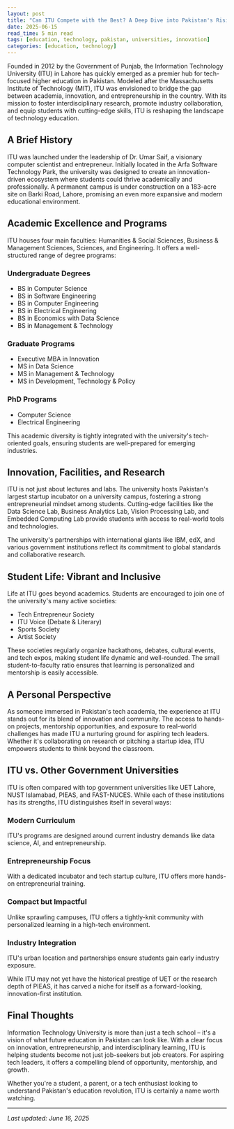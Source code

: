 ```yaml
---
layout: post
title: "Can ITU Compete with the Best? A Deep Dive into Pakistan's Rising Tech University"
date: 2025-06-15
read_time: 5 min read
tags: [education, technology, pakistan, universities, innovation]
categories: [education, technology]
---
```


Founded in 2012 by the Government of Punjab, the Information Technology University (ITU) in Lahore has quickly emerged as a premier hub for tech-focused higher education in Pakistan. Modeled after the Massachusetts Institute of Technology (MIT), ITU was envisioned to bridge the gap between academia, innovation, and entrepreneurship in the country. With its mission to foster interdisciplinary research, promote industry collaboration, and equip students with cutting-edge skills, ITU is reshaping the landscape of technology education.

## A Brief History

ITU was launched under the leadership of Dr. Umar Saif, a visionary computer scientist and entrepreneur. Initially located in the Arfa Software Technology Park, the university was designed to create an innovation-driven ecosystem where students could thrive academically and professionally. A permanent campus is under construction on a 183-acre site on Barki Road, Lahore, promising an even more expansive and modern educational environment.

## Academic Excellence and Programs

ITU houses four main faculties: Humanities & Social Sciences, Business & Management Sciences, Sciences, and Engineering. It offers a well-structured range of degree programs:

### Undergraduate Degrees
- BS in Computer Science
- BS in Software Engineering 
- BS in Computer Engineering
- BS in Electrical Engineering
- BS in Economics with Data Science
- BS in Management & Technology

### Graduate Programs
- Executive MBA in Innovation
- MS in Data Science
- MS in Management & Technology
- MS in Development, Technology & Policy

### PhD Programs
- Computer Science
- Electrical Engineering

This academic diversity is tightly integrated with the university's tech-oriented goals, ensuring students are well-prepared for emerging industries.

## Innovation, Facilities, and Research

ITU is not just about lectures and labs. The university hosts Pakistan's largest startup incubator on a university campus, fostering a strong entrepreneurial mindset among students. Cutting-edge facilities like the Data Science Lab, Business Analytics Lab, Vision Processing Lab, and Embedded Computing Lab provide students with access to real-world tools and technologies.

The university's partnerships with international giants like IBM, edX, and various government institutions reflect its commitment to global standards and collaborative research.

## Student Life: Vibrant and Inclusive

Life at ITU goes beyond academics. Students are encouraged to join one of the university's many active societies:

- Tech Entrepreneur Society
- ITU Voice (Debate & Literary)
- Sports Society
- Artist Society

These societies regularly organize hackathons, debates, cultural events, and tech expos, making student life dynamic and well-rounded. The small student-to-faculty ratio ensures that learning is personalized and mentorship is easily accessible.

## A Personal Perspective

As someone immersed in Pakistan's tech academia, the experience at ITU stands out for its blend of innovation and community. The access to hands-on projects, mentorship opportunities, and exposure to real-world challenges has made ITU a nurturing ground for aspiring tech leaders. Whether it's collaborating on research or pitching a startup idea, ITU empowers students to think beyond the classroom.

## ITU vs. Other Government Universities

ITU is often compared with top government universities like UET Lahore, NUST Islamabad, PIEAS, and FAST-NUCES. While each of these institutions has its strengths, ITU distinguishes itself in several ways:

### Modern Curriculum
ITU's programs are designed around current industry demands like data science, AI, and entrepreneurship.

### Entrepreneurship Focus
With a dedicated incubator and tech startup culture, ITU offers more hands-on entrepreneurial training.

### Compact but Impactful
Unlike sprawling campuses, ITU offers a tightly-knit community with personalized learning in a high-tech environment.

### Industry Integration
ITU's urban location and partnerships ensure students gain early industry exposure.

While ITU may not yet have the historical prestige of UET or the research depth of PIEAS, it has carved a niche for itself as a forward-looking, innovation-first institution.

## Final Thoughts

Information Technology University is more than just a tech school – it's a vision of what future education in Pakistan can look like. With a clear focus on innovation, entrepreneurship, and interdisciplinary learning, ITU is helping students become not just job-seekers but job creators. For aspiring tech leaders, it offers a compelling blend of opportunity, mentorship, and growth.

Whether you're a student, a parent, or a tech enthusiast looking to understand Pakistan's education revolution, ITU is certainly a name worth watching.

---

*Last updated: June 16, 2025* 
